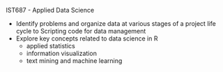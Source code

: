 IST687 - Applied Data Science
* Identify problems and organize data at various stages of a project life cycle to Scripting code for data management
* Explore key concepts related to data science in R
  + applied statistics
  + information visualization
  + text mining and machine learning
